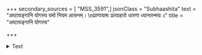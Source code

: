 +++
secondary_sources = [ "MSS_3591",]
jsonClass = "Subhaashita"
text = "अष्टावङ्गानि योगस्य यमो नियम आसनम्।  \nप्राणायामः प्रत्याहारो धारणा ध्यानतन्मयः॥"
title = "अष्टावङ्गानि योगस्य"

+++

<details><summary>Text</summary>

अष्टावङ्गानि योगस्य यमो नियम आसनम्।  
प्राणायामः प्रत्याहारो धारणा ध्यानतन्मयः॥
</details>
